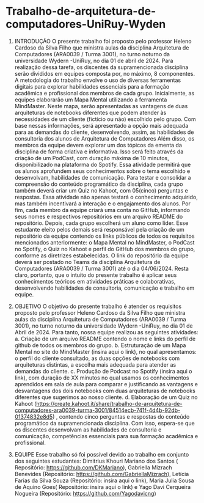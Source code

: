 # Trabalho-de-arquitetura-de-computadores-UniRuy-Wyden
1.	INTRODUÇÃO
O presente trabalho foi proposto pelo professor Heleno Cardoso da Silva Filho que ministra aulas da disciplina Arquitetura de Computadores (ARA0039 / Turma 3001), no turno noturno da universidade Wydern -UniRuy, no dia 01 de abril de 2024. 
Para realização dessa tarefa, os discentes da supramencionada disciplina serão divididos em equipes composta por, no máximo, 8 componentes. A metodologia do trabalho envolve o uso de diversas ferramentas digitais para explorar habilidades essenciais para a formação acadêmica e profissional dos membros de cada grupo.
Inicialmente, as equipes elaborarão um Mapa Mental utilizando a ferramenta MindMaster. Neste mapa, serão apresentadas as vantagens de duas arquiteturas de notebooks diferentes que podem atender às necessidades de um cliente (fictício ou não) escolhido pelo grupo. Com base nessas informações, será apresentado a opção mais adequada para as demandas do cliente, desenvolvendo, assim, as habilidades de consultoria dos alunos de Arquitetura de Computadores
Além disso, os membros da equipe devem explorar um dos tópicos da ementa da disciplina de forma criativa e informativa. Isso será feito através da criação de um PodCast, com duração máxima de 10 minutos, disponibilizado na plataforma do Spotify. Essa atividade permitirá que os alunos aprofundem seus conhecimentos sobre o tema escolhido e desenvolvam, habilidades de comunicação.
Para testar e consolidar a compreensão do conteúdo programático da disciplina, cada grupo também deverá criar um Quiz no Kahoot, com 05(cinco) perguntas e respostas. Essa atividade não apenas testará o conhecimento adquirido, mas também incentivará a interação e o engajamento dos alunos.
Por fim, cada membro da equipe criará uma conta no GitHub, informando seus nomes e respectivos repositórios em um arquivo README do repositório. Depois, cada grupo escolherá um aluno como líder. Esse estudante eleito pelos demais será responsável pela criação de um repositório da equipe contendo os links públicos de todos os requisitos mencionados anteriormente: o Mapa Mental no MindMaster, o PodCast no Spotify, o Quiz no Kahoot e perfil do GitHub dos membros do grupo, conforme as diretrizes estabelecidas. O link do repositório da equipe deverá ser postado no Teams da disciplina Arquitetura de Computadores (ARA0039 / Turma 3001) até o dia 04/06/2024.
Resta claro, portanto, que o intuito do presente trabalho é aplicar seus conhecimentos teóricos em atividades práticas e colaborativas, desenvolvendo habilidades de consultoria, comunicação e trabalho em equipe.

2.	OBJETIVO
O objetivo do presente trabalho é atender os requisitos proposto pelo professor Heleno Cardoso da Silva Filho que ministra aulas da disciplina Arquitetura de Computadores (ARA0039 / Turma 3001), no turno noturno da universidade Wydern -UniRuy, no dia 01 de Abril de 2024. 
Para tanto, nossa equipe realizou as seguintes atividades:
a.	Criação de um arquivo README contendo o nome e links do perfil de github de todos os membros do grupo.
b.	Estruturação de um Mapa Mental no site do MindMaster (insira aqui o link), no qual apresentamos: o perfil do cliente consultado, as duas opções de notebooks com arquiteturas distintas, a escolha mais adequada para atender as demandas do cliente.
c.	Produção de Podcast no Spotify (insira aqui o link), com duração de XX minutos no qual usamos os conhecimentos aprendidos em sala de aula para comparar e justificando as vantagens e desvantagens dos dois notebooks com duas arquiteturas de notebooks diferentes que sugerimos ao nosso cliente.
d.	Elaboração de um Quiz no Kahoot (https://create.kahoot.it/share/trabalho-de-arquitetura-de-computadores-ara0039-turma-3001/84514ecb-741f-4d4b-92db-01374832e8d5) , contendo cinco perguntas e respostas do conteúdo programático da supramencionada disciplina.
Com isso, espera-se que os discentes desenvolvam as habilidades de consultoria e comunicação, competências essenciais para sua formação acadêmica e profissional. 

3.	EQUIPE
Esse trabalho só foi possível devido ao trabalho em conjunto dos seguintes estudantes: Dimitrius Khouri Mariano dos Santos ( Repositório: https://github.com/DKMariano), Gabriella Mizrach Benevides (Repositório: https://github.com/GabriellaMizrach), Letícia Farias da Silva Souza (Repositório: insira aqui o link), Maria Julia Sousa de Aquino Goes( Repositório: insira aqui o link) e Yago Davi Cerqueira Nogueira (Repositório: https://github.com/Yagodavicng)

